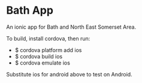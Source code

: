 Bath App
===========

An ionic app for Bath and North East Somerset Area.

To build, install cordova, then run:


- $ cordova platform add ios
- $ cordova build ios
- $ cordova emulate ios


Substitute ios for android above to test on Android.
